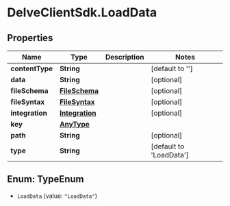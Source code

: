 # DelveClientSdk.LoadData

## Properties

Name | Type | Description | Notes
------------ | ------------- | ------------- | -------------
**contentType** | **String** |  | [default to &#39;&#39;]
**data** | **String** |  | [optional] 
**fileSchema** | [**FileSchema**](FileSchema.md) |  | [optional] 
**fileSyntax** | [**FileSyntax**](FileSyntax.md) |  | [optional] 
**integration** | [**Integration**](Integration.md) |  | [optional] 
**key** | [**AnyType**](.md) |  | 
**path** | **String** |  | [optional] 
**type** | **String** |  | [default to &#39;LoadData&#39;]



## Enum: TypeEnum


* `LoadData` (value: `"LoadData"`)




